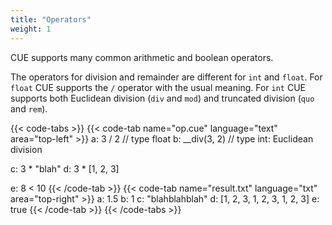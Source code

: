 ```yaml
---
title: "Operators"
weight: 1
---
```


CUE supports many common arithmetic and boolean operators.

The operators for division and remainder are different for `int` and `float`.
For `float` CUE supports the `/` operator with the usual meaning.
For `int` CUE supports both Euclidean division (`div` and `mod`)
and truncated division (`quo` and `rem`).

{{< code-tabs >}}
{{< code-tab name="op.cue" language="text"  area="top-left" >}}
a: 3 / 2       // type float
b: __div(3, 2) // type int: Euclidean division

c: 3 * "blah"
d: 3 * [1, 2, 3]

e: 8 < 10
{{< /code-tab >}}
{{< code-tab name="result.txt" language="txt"  area="top-right" >}}
a: 1.5
b: 1
c: "blahblahblah"
d: [1, 2, 3, 1, 2, 3, 1, 2, 3]
e: true
{{< /code-tab >}}
{{< /code-tabs >}}
